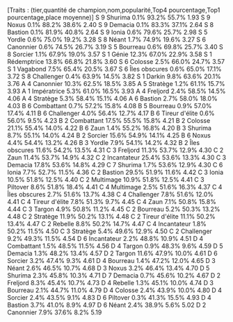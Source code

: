 [Traits : (tier,quantité de champion,nom,popularité,Top4 pourcentage,Top1 pourcentage,place moyenne)]
S
9
Shurima
0.1%
93.2%
55.7%
1.93
S
9
Noxus
0.1%
88.2%
38.6%
2.40
S
9
Demacia
0.1%
83.3%
37.1%
2.64
S
8
Bastion
0.1%
81.9%
40.8%
2.64
S
9
Ionia
0.6%
79.6%
25.7%
2.98
S
5
Yordle
0.6%
75.0%
19.2%
3.28
S
8
Néant
1.7%
74.9%
19.6%
3.27
S
6
Canonnier
0.6%
74.5%
26.7%
3.19
S
5
Bourreau
0.6%
69.8%
25.7%
3.40
S
8
Sorcier
1.1%
67.9%
19.0%
3.57
S
1
Génie
12.3%
67.0%
22.9%
3.58
S
1
Rédemptrice
13.8%
66.8%
21.8%
3.60
S
6
Colosse
2.5%
66.0%
24.7%
3.57
S
1
Vagabond
7.5%
65.4%
20.5%
3.67
S
6
Îles obscures
0.6%
65.0%
17.1%
3.72
S
8
Challenger
0.4%
63.9%
14.5%
3.82
S
1
Darkin
9.8%
63.6%
20.1%
3.76
A
4
Canonnier
10.3%
62.5%
18.5%
3.85
A
5
Stratège
1.2%
61.1%
15.7%
3.93
A
1
Impératrice
5.3%
61.0%
16.5%
3.93
A
4
Freljord
2.4%
58.5%
14.5%
4.06
A
4
Stratège
5.3%
58.4%
15.1%
4.06
A
6
Bastion
2.7%
58.0%
18.0%
4.03
B
6
Combattant
0.7%
57.2%
15.8%
4.08
B
5
Bourreau
0.9%
57.0%
17.4%
4.11
B
6
Challenger
4.0%
56.4%
12.7%
4.17
B
6
Tireur d'élite
0.6%
56.0%
9.5%
4.23
B
2
Combattant
17.5%
55.5%
15.8%
4.21
B
2
Colosse
21.1%
55.4%
14.0%
4.22
B
6
Zaun
1.4%
55.2%
16.8%
4.20
B
3
Shurima
8.7%
55.1%
14.0%
4.24
B
2
Sorcier
15.6%
54.9%
14.1%
4.25
B
6
Noxus
4.4%
54.4%
13.2%
4.26
B
3
Yordle
7.9%
54.1%
14.2%
4.32
B
2
Îles obscures
11.6%
54.2%
13.5%
4.31
C
3
Freljord
11.3%
53.7%
12.9%
4.30
C
2
Zaun
11.4%
53.7%
14.9%
4.32
C
2
Incantateur
25.4%
53.6%
13.3%
4.30
C
3
Demacia
17.8%
53.6%
14.8%
4.29
C
7
Shurima
1.7%
53.6%
12.9%
4.30
C
6
Ionia
7.7%
52.7%
11.5%
4.36
C
2
Bastion
29.5%
51.9%
11.6%
4.42
C
3
Ionia
10.5%
51.8%
12.5%
4.40
C
2
Multimage
10.9%
51.8%
12.5%
4.41
C
3
Piltover
8.6%
51.8%
18.4%
4.41
C
4
Multimage
2.5%
51.6%
16.3%
4.37
C
4
Îles obscures
2.7%
51.6%
13.7%
4.38
C
4
Challenger
7.8%
51.6%
12.0%
4.41
C
4
Tireur d'élite
7.8%
51.3%
9.7%
4.45
C
4
Zaun
7.1%
50.8%
15.8%
4.44
C
3
Targon
4.9%
50.8%
11.2%
4.45
C
2
Bourreau
5.2%
50.3%
13.2%
4.48
C
2
Stratège
11.9%
50.2%
13.1%
4.48
C
2
Tireur d'élite
11.1%
50.2%
13.4%
4.47
C
2
Rebelle
8.8%
50.2%
14.7%
4.47
C
4
Incantateur
1.8%
50.2%
11.5%
4.50
C
3
Stratège
5.4%
49.6%
12.9%
4.50
C
2
Challenger
9.2%
49.3%
11.5%
4.54
D
6
Incantateur
2.2%
48.8%
10.9%
4.51
D
4
Combattant
1.5%
48.5%
11.5%
4.56
D
4
Targon
0.9%
48.3%
9.6%
4.59
D
5
Demacia
1.3%
48.2%
13.4%
4.57
D
2
Targon
11.6%
47.9%
10.0%
4.61
D
6
Sorcier
3.2%
47.4%
9.3%
4.61
D
4
Bourreau
1.4%
47.2%
12.0%
4.65
D
3
Néant
2.6%
46.5%
10.7%
4.68
D
3
Noxus
3.2%
46.4%
13.4%
4.70
D
5
Shurima
2.3%
45.8%
10.3%
4.71
D
7
Demacia
0.7%
45.6%
10.2%
4.67
D
2
Freljord
8.3%
45.4%
10.7%
4.73
D
4
Rebelle
1.3%
45.1%
10.0%
4.74
D
3
Bourreau
2.1%
44.7%
11.0%
4.79
D
4
Colosse
2.4%
43.9%
10.0%
4.80
D
4
Sorcier
2.4%
43.5%
9.1%
4.83
D
6
Piltover
0.3%
41.3%
15.5%
4.93
D
4
Bastion
3.7%
41.0%
8.9%
4.97
D
6
Néant
2.4%
38.9%
5.6%
5.02
D
2
Canonnier
7.9%
37.6%
8.2%
5.19
